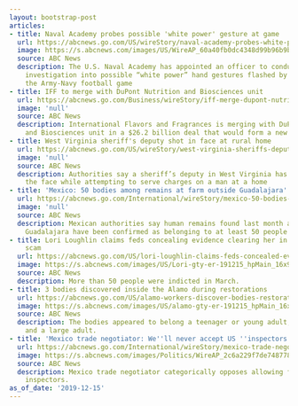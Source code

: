 ```yaml
---
layout: bootstrap-post
articles:
- title: Naval Academy probes possible 'white power' gesture at game
  url: https://abcnews.go.com/US/wireStory/naval-academy-probes-white-power-gesture-game-67746528
  image: https://s.abcnews.com/images/US/WireAP_60a40fb0dc4348d99b96b9b7f440e682_16x9_992.jpg
  source: ABC News
  description: The U.S. Naval Academy has appointed an officer to conduct an internal
    investigation into possible “white power” hand gestures flashed by students before
    the Army-Navy football game
- title: IFF to merge with DuPont Nutrition and Biosciences unit
  url: https://abcnews.go.com/Business/wireStory/iff-merge-dupont-nutrition-biosciences-unit-67746128
  image: 'null'
  source: ABC News
  description: International Flavors and Fragrances is merging with DuPont's Nutrition
    and Biosciences unit in a $26.2 billion deal that would form a new company
- title: West Virginia sheriff's deputy shot in face at rural home
  url: https://abcnews.go.com/US/wireStory/west-virginia-sheriffs-deputy-shot-face-rural-home-67746061
  image: 'null'
  source: ABC News
  description: Authorities say a sheriff’s deputy in West Virginia has been shot in
    the face while attempting to serve charges on a man at a home
- title: 'Mexico: 50 bodies among remains at farm outside Guadalajara'
  url: https://abcnews.go.com/International/wireStory/mexico-50-bodies-remains-farm-guadalajara-67746060
  image: 'null'
  source: ABC News
  description: Mexican authorities say human remains found last month at a farm outside
    Guadalajara have been confirmed as belonging to at least 50 people
- title: Lori Loughlin claims feds concealing evidence clearing her in college entrance
    scam
  url: https://abcnews.go.com/US/lori-loughlin-claims-feds-concealed-evidence-varsity-blues/story?id=67744493
  image: https://s.abcnews.com/images/US/Lori-gty-er-191215_hpMain_16x9_992.jpg
  source: ABC News
  description: More than 50 people were indicted in March.
- title: 3 bodies discovered inside the Alamo during restorations
  url: https://abcnews.go.com/US/alamo-workers-discover-bodies-restoration-efforts-historic-spanish/story?id=67744904
  image: https://s.abcnews.com/images/US/alamo-gty-er-191215_hpMain_16x9_992.jpg
  source: ABC News
  description: The bodies appeared to belong a teenager or young adult, an infant
    and a large adult.
- title: 'Mexico trade negotiator: We''ll never accept US ''inspectors'''
  url: https://abcnews.go.com/International/wireStory/mexico-trade-negotiator-accept-us-inspectors-67745593
  image: https://s.abcnews.com/images/Politics/WireAP_2c6a229f7de748778bb097fb3de10ba5_16x9_992.jpg
  source: ABC News
  description: Mexico trade negotiator categorically opposes allowing foreign labor
    inspectors.
as_of_date: '2019-12-15'
---
```


